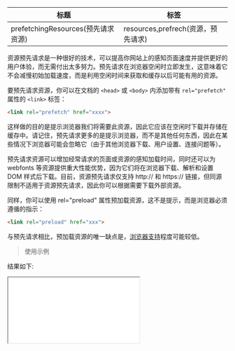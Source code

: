 | 标题                           | 标签       |
| ------------------------------ | ---------- |
| prefetchingResources(预先请求资源) | resources,prefrech(资源，预先请求) |

资源预先请求是一种很好的技术，可以提高你网站上的感知页面速度并提供更好的用户体验，而无需付出太多努力。预先请求在浏览器空闲时立即发生，这意味着它不会减慢初始加载速度，而是利用空闲时间来获取和缓存以后可能有用的资源。

要预先请求资源，你可以在文档的 `<head>` 或 `<body>` 内添加带有 `rel="prefetch"` 属性的 `<link>` 标签：

```html
<link rel="prefetch" href="xxxx">
```

这样做的目的是提示浏览器我们将需要此资源，因此它应该在空闲时下载并存储在缓存中。请记住，预先请求更多的是提示浏览器，而不是其他任何东西，因此在某些情况下浏览器可能会忽略它（由于其他浏览器下载、用户设置、连接问题等）。

预先请求资源可以增加经常请求的页面或资源的感知加载时间，同时还可以为 webfonts 等资源提供重大性能优势，因为它们将在浏览器下载、解析和设置 DOM 样式后下载。目前，资源预先请求仅支持 http:// 和 https:// 链接，但同源限制不适用于资源预先请求，因此你可以根据需要下载外部资源。

同样，你可以使用 rel="preload" 属性预加载资源，这不是提示，而是浏览器必须遵循的指示：

```html
<link rel="preload" href="xxx">
```

与预先请求相比，预加载资源的唯一缺点是，[浏览器支持](https://caniuse.com/#search=preload)程度可能较低。

> 使用示例

<div class="code-editor" data-url="codes/html/html/prefetching-resources.html" data-language="html"></div>

结果如下:

<iframe src="codes/html/html/prefetching-resources.html"></iframe>